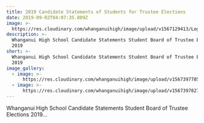 ```yaml
---
title: 2019 Candidate Statements of Students for Trustee Elections
date: 2019-09-02T04:07:35.809Z
image: >-
  https://res.cloudinary.com/whanganuihigh/image/upload/v1567129413/Logo_on_website.png
description: >-
  Whanganui High School Candidate Statements Student Board of Trustee Elections
  2019 
short: >-
  Whanganui High School Candidate Statements Student Board of Trustee Elections
  2019 
image_gallery:
  - image: >-
      https://res.cloudinary.com/whanganuihigh/image/upload/v1567397785/2019_Candidate_Statements_Page_1.jpg
  - image: >-
      https://res.cloudinary.com/whanganuihigh/image/upload/v1567397827/2019_Candidate_Statements_Page_2.jpg
---
```

Whanganui High School Candidate Statements Student Board of Trustee Elections 2019...
